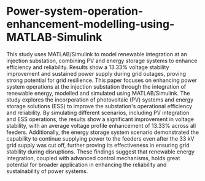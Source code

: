 # Power-system-operation-enhancement-modelling-using-MATLAB-Simulink
This study uses MATLAB/Simulink to model renewable integration at an injection substation, combining PV and energy storage systems to enhance efficiency and reliability. Results show a 13.33% voltage stability improvement and sustained power supply during grid outages, proving strong potential for grid resilience.
This paper focuses on enhancing power system operations at the
injection substation through the integration of renewable energy, modelled
and simulated using MATLAB/Simulink. The study explores the
incorporation of photovoltaic (PV) systems and energy storage solutions
(ESS) to improve the substation's operational efficiency and reliability. By
simulating different scenarios, including PV integration and ESS operations,
the results show a significant improvement in voltage stability, with an
average voltage profile enhancement of 13.33% across all feeders.
Additionally, the energy storage system scenario demonstrated the
capability to continue supplying power to the feeders even after the 33 kV
grid supply was cut off, further proving its effectiveness in ensuring grid
stability during disruptions. These findings suggest that renewable energy
integration, coupled with advanced control mechanisms, holds great
potential for broader application in enhancing the reliability and
sustainability of power systems.

